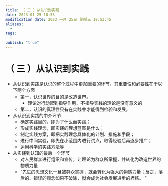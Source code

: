 ```yaml
---
title: （ 三 ）从认识到实践
date: 2023-01-25 18:53
modification date: 2023 一月 25日 星期三 18:53:45
aliases:
  - 
tags:
  - 
publish: "true"
---
```


# （ 三 ）从认识到实践

- 从认识到实践是认识的整个过程中更加重要的环节，其重要性和必要性在于以下两个方面
	- 第一，认识世界的目的是改造世界。
		- 理论对行动起到指导作用，不指导实践的理论是没有意义的
	- 第二，认识的真理性只有在实践中才能得到检验和发展。
- 从认识到实践的中介环节
	- 确定实践目的，即为了什么而实践；
	- 形成实践理念，即实践的理想蓝图是什么；
	- 制定实践方案，即把实践理念具体化的计划、措施和手段；
	- 进行中间实验，即先在小范围内进行试点，取得经验后再逐步推广；
	- 运用科学的实践方法等
- 从实践到认知的最后一个环节
	- 对人民群众进行组织和宣传，让理论为群众所掌握，并转化为改造世界的物质力量
	- “先进的思想文化一旦被群众掌握，就会转化为强大的物质力量；反之，落后的、错误的观念如果不破除，就会成为社会发展进步的桎梏。 ”
